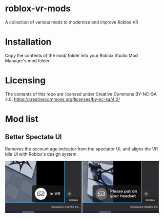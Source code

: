 # roblox-vr-mods
A collection of various mods to modernise and improve Roblox VR

# Installation
Copy the contents of the mod/ folder into your Roblox Studio Mod Manager's mod folder.

# Licensing
The contents of this repo are licensed under Creative Commons BY-NC-SA 4.0: https://creativecommons.org/licenses/by-nc-sa/4.0/

# Mod list

## Better Spectate UI

Removes the account age indicator from the spectator UI, and aligns the VR idle UI with Roblox's design system.

![Better Spectate UI](./readme/better-spectate-ui.png)